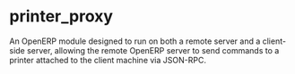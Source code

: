 printer_proxy
==============

An OpenERP module designed to run on both a remote server and a client-side server, allowing the remote OpenERP server to send commands to a printer attached to the client machine via JSON-RPC.
